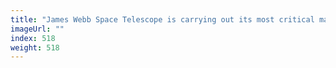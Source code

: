 ```yaml
---
title: "James Webb Space Telescope is carrying out its most critical manoeuvre"
imageUrl: ""
index: 518
weight: 518
---
```

